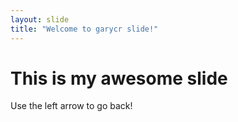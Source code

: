 ```yaml
---
layout: slide
title: "Welcome to garycr slide!"
---
```

# This is my awesome slide
Use the left arrow to go back!
